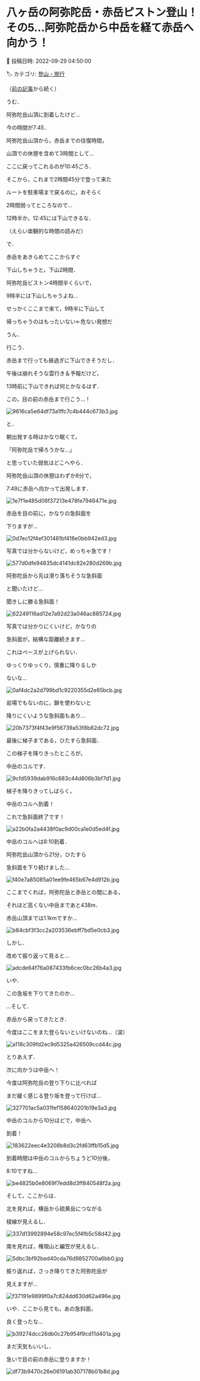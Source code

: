# 八ヶ岳の阿弥陀岳・赤岳ピストン登山！その5…阿弥陀岳から中岳を経て赤岳へ向かう！

📅 投稿日時: 2022-09-29 04:50:00

🏷️ カテゴリ: [登山・旅行](c1d637a11a25b457ac978d197adbdafc5.md)

（[前の記事](e71d91abd434d6c04a0c9d2492711c9c2.md)から続く）





うむ．


阿弥陀岳山頂に到着したけど…


今の時間が7:45．





阿弥陀岳山頂から，赤岳までの往復時間，


山頂での休憩を含めて3時間として…


ここに戻ってこれるのが10:45ごろ．





そこから，これまで2時間45分で登って来た


ルートを駐車場まで戻るのに，おそらく


2時間弱ってところなので…


12時半か，12:45には下山できるな．


（えらい楽観的な時間の読みだ）





で．


赤岳をあきらめてここからすぐ


下山しちゃうと，下山2時間．


阿弥陀岳ビストン4時間半くらいで，


9時半には下山しちゃうよね…





せっかくここまで来て，9時半に下山して


帰っちゃうのはもったいない←危ない発想だ





うん．


行こう．





赤岳まで行っても昼過ぎに下山できそうだし．


午後は崩れそうな雲行き＆予報だけど，


13時前に下山できれば何とかなるはず．


この，目の前の赤岳まで行こう…！




![9616ca5e64df73a1ffc7c4b444c673b3.jpg](images/9616ca5e64df73a1ffc7c4b444c673b3.jpg)




と．


朝出発する時はかなり眠くて，


「阿弥陀岳で帰ろうかな…」


と思っていた弱気はどこへやら．





阿弥陀岳山頂の休憩はわずか8分で，


7:49に赤岳へ向かって出発します．




![1e7f1e485d08f37213e478fe7946471e.jpg](images/1e7f1e485d08f37213e478fe7946471e.jpg)







赤岳を目の前に，かなりの急斜面を


下りますが…




![0d7ec12f4ef301481bf418e0bb942ed3.jpg](images/0d7ec12f4ef301481bf418e0bb942ed3.jpg)







写真では分からないけど，めっちゃ急です！




![577d0dfe94835dc4141dc82e280d269b.jpg](images/577d0dfe94835dc4141dc82e280d269b.jpg)







阿弥陀岳から先は滑り落ちそうな急斜面


と聞いたけど…


聞きしに勝る急斜面！




![62249116ad12e7a92d23a046ac885724.jpg](images/62249116ad12e7a92d23a046ac885724.jpg)







写真では分かりにくいけど，かなりの


急斜面が，結構な距離続きます…


これはペースが上げられない．


ゆっくりゆっくり，慎重に降りるしか


ないな…




![0af4dc2a2d799bd1c9220355d2e65bcb.jpg](images/0af4dc2a2d799bd1c9220355d2e65bcb.jpg)







岩場でもないのに，鎖を使わないと


降りにくいような急斜面もあり…




![20b7373f4f43e9f56739a53f8b82dc72.jpg](images/20b7373f4f43e9f56739a53f8b82dc72.jpg)







最後に梯子まである，ひたすら急斜面．


この梯子を降りきったところが，


中岳のコルです．




![9cfd5939dab916c683c44d806b3bf7d1.jpg](images/9cfd5939dab916c683c44d806b3bf7d1.jpg)







梯子を降りきってしばらく，


中岳のコルへ到着！


これで急斜面終了です！




![a22b0fa2a4438f0ac9d00ca1e0d5ed4f.jpg](images/a22b0fa2a4438f0ac9d00ca1e0d5ed4f.jpg)







中岳のコルへは8:10到着．


阿弥陀岳山頂から21分，ひたすら


急斜面を下り続けました…




![f40e7a85085a01ee9fe465b67e4d912b.jpg](images/f40e7a85085a01ee9fe465b67e4d912b.jpg)







ここまでくれば，阿弥陀岳と赤岳との間にある，


それほど高くない中岳まであと438m．


赤岳山頂までは1.1kmですか…




![b84cbf3f3cc2a203536ebff7bd5e0cb3.jpg](images/b84cbf3f3cc2a203536ebff7bd5e0cb3.jpg)







しかし．


改めて振り返って見ると…




![adcde64f76a087433fb6cec0bc26b4a3.jpg](images/adcde64f76a087433fb6cec0bc26b4a3.jpg)







いや．


この急坂を下りてきたのか…


…そして．


赤岳から戻ってきたとき．


今度はここをまた登らないといけないのね…（涙）




![a118c309fd2ec9d5325a426509ccd44c.jpg](images/a118c309fd2ec9d5325a426509ccd44c.jpg)







とりあえず．


次に向かうは中岳へ！


今度は阿弥陀岳の登り下りに比べれば


まだ緩く感じる登り坂を登って行けば…




![327701ac5a031fef158640201b19e3a3.jpg](images/327701ac5a031fef158640201b19e3a3.jpg)







中岳のコルから10分ほどで，中岳へ


到着！




![183622eec4e3208b8d3c2fd63ffb15d5.jpg](images/183622eec4e3208b8d3c2fd63ffb15d5.jpg)







到着時間は中岳のコルからちょうど10分後，


8:10ですね…




![be4825b0e8069f7edd8d3ff840548f2a.jpg](images/be4825b0e8069f7edd8d3ff840548f2a.jpg)







そして，ここからは．


北を見れば，横岳から硫黄岳につながる


稜線が見えるし．




![337d13992894e58c97ec5f4fb5c58d42.jpg](images/337d13992894e58c97ec5f4fb5c58d42.jpg)







南を見れば，権現山と編笠が見えるし．




![5dbc3bf92bed40cda76d9852700a6bb0.jpg](images/5dbc3bf92bed40cda76d9852700a6bb0.jpg)







振り返れば，さっき降りてきた阿弥陀岳が


見えますが…




![f37191e9899f0a7c824dd630d62a496e.jpg](images/f37191e9899f0a7c824dd630d62a496e.jpg)




いや．ここから見ても，あの急斜面，


良く登ったな…




![b39274dcc26db0c27b954f9cd11d401a.jpg](images/b39274dcc26db0c27b954f9cd11d401a.jpg)







まだ天気もいいし．


急いで目の前の赤岳に登りますか！




![df73b9470c26e06191ab307178b01b8d.jpg](images/df73b9470c26e06191ab307178b01b8d.jpg)
